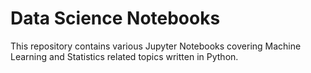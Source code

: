 # Data Science Notebooks

This repository contains various Jupyter Notebooks covering Machine Learning and Statistics related topics written in Python.
